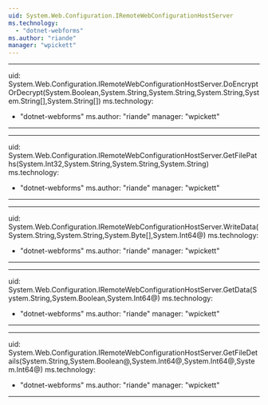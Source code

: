 ```yaml
---
uid: System.Web.Configuration.IRemoteWebConfigurationHostServer
ms.technology: 
  - "dotnet-webforms"
ms.author: "riande"
manager: "wpickett"
---
```


---
uid: System.Web.Configuration.IRemoteWebConfigurationHostServer.DoEncryptOrDecrypt(System.Boolean,System.String,System.String,System.String,System.String[],System.String[])
ms.technology: 
  - "dotnet-webforms"
ms.author: "riande"
manager: "wpickett"
---

---
uid: System.Web.Configuration.IRemoteWebConfigurationHostServer.GetFilePaths(System.Int32,System.String,System.String,System.String)
ms.technology: 
  - "dotnet-webforms"
ms.author: "riande"
manager: "wpickett"
---

---
uid: System.Web.Configuration.IRemoteWebConfigurationHostServer.WriteData(System.String,System.String,System.Byte[],System.Int64@)
ms.technology: 
  - "dotnet-webforms"
ms.author: "riande"
manager: "wpickett"
---

---
uid: System.Web.Configuration.IRemoteWebConfigurationHostServer.GetData(System.String,System.Boolean,System.Int64@)
ms.technology: 
  - "dotnet-webforms"
ms.author: "riande"
manager: "wpickett"
---

---
uid: System.Web.Configuration.IRemoteWebConfigurationHostServer.GetFileDetails(System.String,System.Boolean@,System.Int64@,System.Int64@,System.Int64@)
ms.technology: 
  - "dotnet-webforms"
ms.author: "riande"
manager: "wpickett"
---
